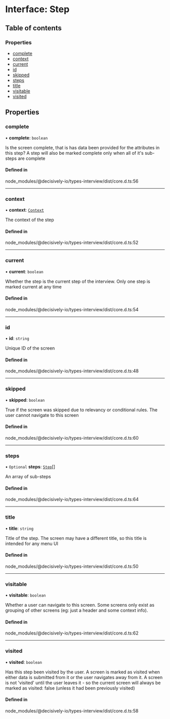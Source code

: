 # Interface: Step

## Table of contents

### Properties

- [complete](../wiki/Step#complete)
- [context](../wiki/Step#context)
- [current](../wiki/Step#current)
- [id](../wiki/Step#id)
- [skipped](../wiki/Step#skipped)
- [steps](../wiki/Step#steps)
- [title](../wiki/Step#title)
- [visitable](../wiki/Step#visitable)
- [visited](../wiki/Step#visited)

## Properties

### complete

• **complete**: `boolean`

Is the screen complete, that is has data been provided for the attributes in this step? A step will also be marked complete only when all of it's sub-steps are complete

#### Defined in

node_modules/@decisively-io/types-interview/dist/core.d.ts:56

___

### context

• **context**: [`Context`](../wiki/Context)

The context of the step

#### Defined in

node_modules/@decisively-io/types-interview/dist/core.d.ts:52

___

### current

• **current**: `boolean`

Whether the step is the current step of the interview. Only one step is marked current at any time

#### Defined in

node_modules/@decisively-io/types-interview/dist/core.d.ts:54

___

### id

• **id**: `string`

Unique ID of the screen

#### Defined in

node_modules/@decisively-io/types-interview/dist/core.d.ts:48

___

### skipped

• **skipped**: `boolean`

True if the screen was skipped due to relevancy or conditional rules. The user cannot navigate to this screen

#### Defined in

node_modules/@decisively-io/types-interview/dist/core.d.ts:60

___

### steps

• `Optional` **steps**: [`Step`](../wiki/Step)[]

An array of sub-steps

#### Defined in

node_modules/@decisively-io/types-interview/dist/core.d.ts:64

___

### title

• **title**: `string`

Title of the step. The screen may have a different title, so this title is intended for any menu UI

#### Defined in

node_modules/@decisively-io/types-interview/dist/core.d.ts:50

___

### visitable

• **visitable**: `boolean`

Whether a user can navigate to this screen. Some screens only exist as grouping of other screens (eg: just a header and some context info).

#### Defined in

node_modules/@decisively-io/types-interview/dist/core.d.ts:62

___

### visited

• **visited**: `boolean`

Has this step been visited by the user. A screen is marked as visited when either data is submitted from it or the user navigates away from it. A screen is not 'visited' until the user leaves it - so the current screen will always be marked as visited: false (unless it had been previously visited)

#### Defined in

node_modules/@decisively-io/types-interview/dist/core.d.ts:58
